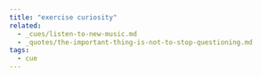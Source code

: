 ```yaml
---
title: "exercise curiosity"
related:
  - _cues/listen-to-new-music.md
  - _quotes/the-important-thing-is-not-to-stop-questioning.md
tags:
  - cue
---
```


